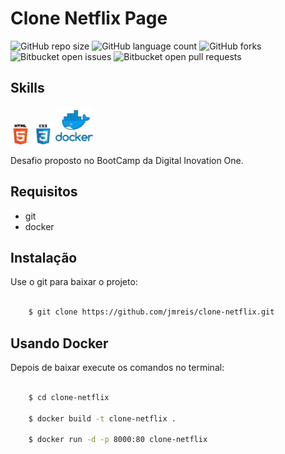 # Clone Netflix Page


<!---Esses são exemplos. Veja https://shields.io para outras pessoas ou para personalizar este conjunto de escudos. Você pode querer incluir dependências, status do projeto e informações de licença aqui--->

![GitHub repo size](https://img.shields.io/github/repo-size/jmreis/clone-netflix?style=for-the-badge)
![GitHub language count](https://img.shields.io/github/languages/count/jmreis/clone-netflix?style=for-the-badge)
![GitHub forks](https://img.shields.io/github/forks/jmreis/clone-netflix?style=for-the-badge)
![Bitbucket open issues](https://img.shields.io/bitbucket/issues/jmreis/clone-netflix?style=for-the-badge)
![Bitbucket open pull requests](https://img.shields.io/bitbucket/pr-raw/jmreis/clone-netflix?style=for-the-badge)

## Skills

<img height="32" src="https://raw.githubusercontent.com/github/explore/80688e429a7d4ef2fca1e82350fe8e3517d3494d/topics/html/html.png" alt="html"/>
<img height="32" src="https://raw.githubusercontent.com/github/explore/80688e429a7d4ef2fca1e82350fe8e3517d3494d/topics/css/css.png" alt="css"/>
<img height="60" src="https://raw.githubusercontent.com/github/explore/80688e429a7d4ef2fca1e82350fe8e3517d3494d/topics/docker/docker.png" alt="docker"/>


Desafio proposto no BootCamp da Digital Inovation One.


## Requisitos

- git
- docker


## Instalação

Use o git para baixar o projeto:

```bash

    $ git clone https://github.com/jmreis/clone-netflix.git


```

## Usando Docker

Depois de baixar execute os comandos no terminal:

```bash

    $ cd clone-netflix

    $ docker build -t clone-netflix .

    $ docker run -d -p 8000:80 clone-netflix
 

```
